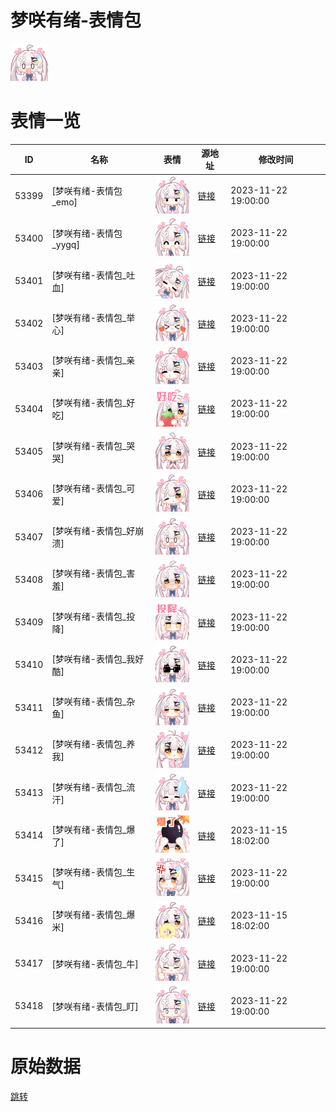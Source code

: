 # 梦咲有绪-表情包

<img src="./cover.png" height="60" alt="cover" />

# 表情一览

|ID|名称|表情|源地址|修改时间|
|----|----|----|----|----|
|53399|[梦咲有绪-表情包_emo]|<img src="./pic/053399_%5B梦咲有绪-表情包_emo%5D.png" height="60" alt="emo"/>|[链接](https://i0.hdslb.com/bfs/garb/9f9107d5732ce256ceb42287a17cfc403370076f.png)|2023-11-22 19:00:00|
|53400|[梦咲有绪-表情包_yygq]|<img src="./pic/053400_%5B梦咲有绪-表情包_yygq%5D.png" height="60" alt="yygq"/>|[链接](https://i0.hdslb.com/bfs/garb/54ada444744a92f66d14122adc6f5803434a3eae.png)|2023-11-22 19:00:00|
|53401|[梦咲有绪-表情包_吐血]|<img src="./pic/053401_%5B梦咲有绪-表情包_吐血%5D.png" height="60" alt="吐血"/>|[链接](https://i0.hdslb.com/bfs/garb/74efe1c36d96c9791c5b85f84a7c94ecfc8870aa.png)|2023-11-22 19:00:00|
|53402|[梦咲有绪-表情包_举心]|<img src="./pic/053402_%5B梦咲有绪-表情包_举心%5D.png" height="60" alt="举心"/>|[链接](https://i0.hdslb.com/bfs/garb/1e48e7275b63538273ac64a60b966e0784c1fa35.png)|2023-11-22 19:00:00|
|53403|[梦咲有绪-表情包_亲亲]|<img src="./pic/053403_%5B梦咲有绪-表情包_亲亲%5D.png" height="60" alt="亲亲"/>|[链接](https://i0.hdslb.com/bfs/garb/7f40140e959dc64a24a0d9e543bb8845541f459c.png)|2023-11-22 19:00:00|
|53404|[梦咲有绪-表情包_好吃]|<img src="./pic/053404_%5B梦咲有绪-表情包_好吃%5D.png" height="60" alt="好吃"/>|[链接](https://i0.hdslb.com/bfs/garb/bb2b3e39cbf33ba2a0a6eb7d3859016af9fe9a2b.png)|2023-11-22 19:00:00|
|53405|[梦咲有绪-表情包_哭哭]|<img src="./pic/053405_%5B梦咲有绪-表情包_哭哭%5D.png" height="60" alt="哭哭"/>|[链接](https://i0.hdslb.com/bfs/garb/07443cf1fb7bbcf35f2e01db1f09c4ed6b449547.png)|2023-11-22 19:00:00|
|53406|[梦咲有绪-表情包_可爱]|<img src="./pic/053406_%5B梦咲有绪-表情包_可爱%5D.png" height="60" alt="可爱"/>|[链接](https://i0.hdslb.com/bfs/garb/3119af55ec0a156903c89b0100df93f83e8bbf13.png)|2023-11-22 19:00:00|
|53407|[梦咲有绪-表情包_好崩溃]|<img src="./pic/053407_%5B梦咲有绪-表情包_好崩溃%5D.png" height="60" alt="好崩溃"/>|[链接](https://i0.hdslb.com/bfs/garb/a3614b434f6d34c461ffd90a2468753aad16032e.png)|2023-11-22 19:00:00|
|53408|[梦咲有绪-表情包_害羞]|<img src="./pic/053408_%5B梦咲有绪-表情包_害羞%5D.png" height="60" alt="害羞"/>|[链接](https://i0.hdslb.com/bfs/garb/72080c75190cded84e3ef8aaac9f2dd1e83a4882.png)|2023-11-22 19:00:00|
|53409|[梦咲有绪-表情包_投降]|<img src="./pic/053409_%5B梦咲有绪-表情包_投降%5D.png" height="60" alt="投降"/>|[链接](https://i0.hdslb.com/bfs/garb/d39d63d81ea4a6ebf1f1829110b039c3c0610745.png)|2023-11-22 19:00:00|
|53410|[梦咲有绪-表情包_我好酷]|<img src="./pic/053410_%5B梦咲有绪-表情包_我好酷%5D.png" height="60" alt="我好酷"/>|[链接](https://i0.hdslb.com/bfs/garb/0185430850b01eb7db855177e7c8b38023ca3685.png)|2023-11-22 19:00:00|
|53411|[梦咲有绪-表情包_杂鱼]|<img src="./pic/053411_%5B梦咲有绪-表情包_杂鱼%5D.png" height="60" alt="杂鱼"/>|[链接](https://i0.hdslb.com/bfs/garb/2c3e03b21b98d4123c398c281507fbeb9f050e20.png)|2023-11-22 19:00:00|
|53412|[梦咲有绪-表情包_养我]|<img src="./pic/053412_%5B梦咲有绪-表情包_养我%5D.png" height="60" alt="养我"/>|[链接](https://i0.hdslb.com/bfs/garb/2865e1c6a89c19a4ee4d79d8fabc061c90d479d5.png)|2023-11-22 19:00:00|
|53413|[梦咲有绪-表情包_流汗]|<img src="./pic/053413_%5B梦咲有绪-表情包_流汗%5D.png" height="60" alt="流汗"/>|[链接](https://i0.hdslb.com/bfs/garb/41c4f25a8d5022b1937bfa7f42de286a39bee3fd.png)|2023-11-22 19:00:00|
|53414|[梦咲有绪-表情包_爆了]|<img src="./pic/053414_%5B梦咲有绪-表情包_爆了%5D.png" height="60" alt="爆了"/>|[链接](https://i0.hdslb.com/bfs/garb/f037d679023057c6c4f8d083e8dcba0043a0656f.png)|2023-11-15 18:02:00|
|53415|[梦咲有绪-表情包_生气]|<img src="./pic/053415_%5B梦咲有绪-表情包_生气%5D.png" height="60" alt="生气"/>|[链接](https://i0.hdslb.com/bfs/garb/abce8d82740943732789eca42de5e9fe06a4ad46.png)|2023-11-22 19:00:00|
|53416|[梦咲有绪-表情包_爆米]|<img src="./pic/053416_%5B梦咲有绪-表情包_爆米%5D.png" height="60" alt="爆米"/>|[链接](https://i0.hdslb.com/bfs/garb/b5c462fc3e728d23fd0eeb6ed3abbea73eb11f3c.png)|2023-11-15 18:02:00|
|53417|[梦咲有绪-表情包_牛]|<img src="./pic/053417_%5B梦咲有绪-表情包_牛%5D.png" height="60" alt="牛"/>|[链接](https://i0.hdslb.com/bfs/garb/1f8615a01b45d2bd5cba28ae541df45df39848cf.png)|2023-11-22 19:00:00|
|53418|[梦咲有绪-表情包_盯]|<img src="./pic/053418_%5B梦咲有绪-表情包_盯%5D.png" height="60" alt="盯"/>|[链接](https://i0.hdslb.com/bfs/garb/83b66fa453dff657dae661b9eb70ab48676393af.png)|2023-11-22 19:00:00|

# 原始数据

[跳转](./raw.json)

